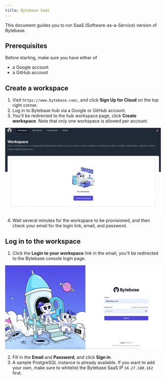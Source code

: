 ```yaml
---
title: Bytebase SaaS
---
```


This document guides you to run SaaS (Software-as-a-Service) version of Bytebase.

## Prerequisites

Before starting, make sure you have either of
- a Google account
- a GitHub account

## Create a workspace

1. Visit `https://www.bytebase.com/`, and click **Sign Up for Cloud** on the top right corner.
2. Log in to Bytebase hub via a Google or GitHub account.
3. You'll be redirected to the hub workspace page, click **Create workspace**. Note that only one workspace is allowed per account.
   
  ![hub-workspace](/static/docs/get-started/saas/hub-workspace.webp)

4. Wait several minutes for the workspace to be provisioned, and then check your email for the login link, email, and password.

## Log in to the workspace
1. Click the **Login to your workspace** link in the email, you'll be redirected to the Bytebase console login page.

  ![bb-login](/static/docs/get-started/saas/bb-login.webp)

2. Fill in the **Email** and **Password**, and click **Sign in**.
3. A sample PostgreSQL instance is already available. If you want to add your own, make sure to whitelist the Bytebase SaaS IP `34.27.188.162` first.

